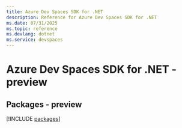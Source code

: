 ```yaml
---
title: Azure Dev Spaces SDK for .NET
description: Reference for Azure Dev Spaces SDK for .NET
ms.date: 07/31/2025
ms.topic: reference
ms.devlang: dotnet
ms.service: devspaces
---
```

# Azure Dev Spaces SDK for .NET - preview
## Packages - preview
[!INCLUDE [packages](dev-spaces-index.md)]
